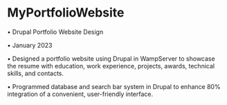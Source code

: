 # MyPortfolioWebsite

• Drupal Portfolio Website Design		

• January 2023  

• Designed a portfolio website using Drupal in WampServer to showcase the resume with education, work experience, projects, awards, technical skills, and contacts.

• Programmed database and search bar system in Drupal to enhance 80% integration of a convenient, user-friendly interface.  

